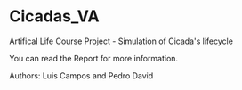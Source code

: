 # Cicadas_VA
Artifical Life Course Project - Simulation of Cicada's lifecycle

You can read the Report for more information.

Authors: Luis Campos and Pedro David
